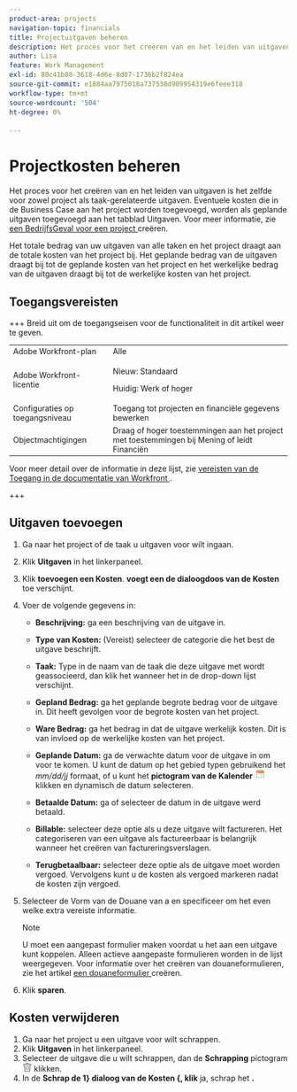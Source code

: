 ```yaml
---
product-area: projects
navigation-topic: financials
title: Projectuitgaven beheren
description: Het proces voor het creëren van en het leiden van uitgaven is het zelfde voor zowel project als taak-gerelateerde uitgaven. Eventuele kosten die in de Business Case aan het project worden toegevoegd, worden als geplande uitgaven toegevoegd aan het tabblad Uitgaven.
author: Lisa
feature: Work Management
exl-id: 80c41b08-3618-4d6e-8d07-1736b2f824ea
source-git-commit: e1884aa7975018a737538d909954319e6feee318
workflow-type: tm+mt
source-wordcount: '504'
ht-degree: 0%

---
```


# Projectkosten beheren

<!-- Audited: 6/2025 -->

Het proces voor het creëren van en het leiden van uitgaven is het zelfde voor zowel project als taak-gerelateerde uitgaven. Eventuele kosten die in de Business Case aan het project worden toegevoegd, worden als geplande uitgaven toegevoegd aan het tabblad Uitgaven. Voor meer informatie, zie [ een BedrijfsGeval voor een project ](../../../manage-work/projects/define-a-business-case/create-business-case.md) creëren.

Het totale bedrag van uw uitgaven van alle taken en het project draagt aan de totale kosten van het project bij. Het geplande bedrag van de uitgaven draagt bij tot de geplande kosten van het project en het werkelijke bedrag van de uitgaven draagt bij tot de werkelijke kosten van het project.

## Toegangsvereisten

+++ Breid uit om de toegangseisen voor de functionaliteit in dit artikel weer te geven.

<table style="table-layout:auto"> 
 <col> 
 <col> 
 <tbody> 
  <tr> 
   <td role="rowheader">Adobe Workfront-plan</td> 
   <td>Alle</td> 
  </tr> 
  <tr> 
   <td role="rowheader">Adobe Workfront-licentie</td> 
   <td>
   <p>Nieuw: Standaard</p>
   <p>Huidig: Werk of hoger</p></td> 
  </tr> 
  <tr> 
   <td role="rowheader">Configuraties op toegangsniveau</td> 
   <td>Toegang tot projecten en financiële gegevens bewerken</td> 
  </tr> 
  <tr> 
   <td role="rowheader">Objectmachtigingen</td> 
   <td>Draag of hoger toestemmingen aan het project met toestemmingen bij Mening of leidt Financiën</td> 
  </tr> 
 </tbody> 
</table>

Voor meer detail over de informatie in deze lijst, zie [ vereisten van de Toegang in de documentatie van Workfront ](/help/quicksilver/administration-and-setup/add-users/access-levels-and-object-permissions/access-level-requirements-in-documentation.md).

+++

## Uitgaven toevoegen

1. Ga naar het project of de taak u uitgaven voor wilt ingaan.
1. Klik **Uitgaven** in het linkerpaneel.
1. Klik **toevoegen een Kosten**. **voegt een de dialoogdoos van de Kosten** toe verschijnt.
1. Voer de volgende gegevens in:

   * **Beschrijving:** ga een beschrijving van de uitgave in.
   * **Type van Kosten:** (Vereist) selecteer de categorie die het best de uitgave beschrijft.
   * **Taak:** Type in de naam van de taak die deze uitgave met wordt geassocieerd, dan klik het wanneer het in de drop-down lijst verschijnt.
   * **Gepland Bedrag:** ga het geplande begrote bedrag voor de uitgave in. Dit heeft gevolgen voor de begrote kosten van het project.

   * **Ware Bedrag:** ga het bedrag in dat de uitgave werkelijk kosten. Dit is van invloed op de werkelijke kosten van het project.

   * **Geplande Datum:** ga de verwachte datum voor de uitgave in om voor te komen. U kunt de datum op het gebied typen gebruikend het *mm/dd/jj* formaat, of u kunt het **pictogram van de Kalender** ![ Kalender ](assets/calendar-icon.png) klikken en dynamisch de datum selecteren.

   * **Betaalde Datum:** ga of selecteer de datum in de uitgave werd betaald.
   * **Billable:** selecteer deze optie als u deze uitgave wilt factureren. Het categoriseren van een uitgave als factureerbaar is belangrijk wanneer het creëren van factureringsverslagen.
   * **Terugbetaalbaar:** selecteer deze optie als de uitgave moet worden vergoed. Vervolgens kunt u de kosten als vergoed markeren nadat de kosten zijn vergoed.

1. Selecteer de Vorm van de Douane van a **&#x200B;**&#x200B;en specificeer om het even welke extra vereiste informatie.

   >[!NOTE]
   >
   >U moet een aangepast formulier maken voordat u het aan een uitgave kunt koppelen. Alleen actieve aangepaste formulieren worden in de lijst weergegeven. Voor informatie over het creëren van douaneformulieren, zie het artikel [ een douaneformulier ](/help/quicksilver/administration-and-setup/customize-workfront/create-manage-custom-forms/form-designer/design-a-form/design-a-form.md) creëren.

1. Klik **sparen**.

## Kosten verwijderen

1. Ga naar het project u een uitgave voor wilt schrappen.
1. Klik **Uitgaven** in het linkerpaneel.
1. Selecteer de uitgave die u wilt schrappen, dan de **Schrapping** pictogram ![ Schrapping ](assets/delete.png) klikken.
1. In de **Schrap de 1&rbrace; dialoog van de Kosten &lbrace;, klik** ja, schrap het **.**
